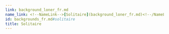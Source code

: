 ```yaml
---
link: background_loner_fr.md
name_link: <!--NameLink-->[Solitaire](background_loner_fr.md)<!--/NameLink-->
id: backgrounds_fr.md#solitaire
title: Solitaire
---
```


